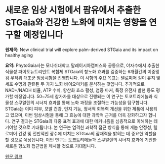 # 새로운 임상 시험에서 팜유에서 추출한 STGaia와 건강한 노화에 미치는 영향을 연구할 예정입니다

**원제목:** New clinical trial will explore palm-derived STGaia and its impact on healthy aging

**요약:** PhytoGaia사는 모나쉬대학교 말레이시아캠퍼스와 공동으로, 야자수에서 추출한 식물성 파이토뉴트리언트 복합체 STGaia의 항노화 효과를 검증하는 6개월간의 이중맹검 무작위 대조군 임상시험을 진행합니다.  이 시험의 주요 목표는 텔로미어 길이 유지 및 세포 수명과 관련된 두 가지 노화 바이오마커를 분석하는 것입니다.  추가적으로 NAD+/NADH 비율, ATP 수치, 항산화 효소 활성, 염증 마커, 특정 유전자 발현 등도 평가할 예정입니다.  50~75세 참가자를 대상으로 진행되는 이 연구는 토코트리에놀과 식물성 스쿠알렌의 시너지 효과를 통해 노화 과정을 조절하는 가능성을 탐구합니다.  STGaia는 이미 피부, 모발 건강, 인지 기능, 정서적 회복력 개선을 위한 제품에 사용되고 있으며, 이번 임상시험을 통해 그 효능에 대한 과학적 근거를 더욱 강화하고자 합니다.  연구 결과는 STGaia의 다중 표적 효과에 대한 메커니즘을 심층적으로 이해하는 데 기여할 것으로 기대됩니다.  본 연구는 엄격한 과학적 접근 방식을 통해 게놈 안정성, 텔로미어 건강 및 전반적인 장수에 미치는 STGaia의 잠재력을 밝히는 데 중요한 역할을 할 것으로 예상됩니다.  이번 연구는  토코트리에놀과 스쿠알렌의 시너지 효과에 기반한 새로운 항노화 접근법을 제시할 것으로 기대됩니다.

[원문 링크](https://www.nutritionaloutlook.com/view/new-clinical-trial-will-explore-palm-derived-stgaia-and-its-impact-on-healthy-aging)
